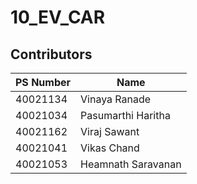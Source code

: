 # 10_EV_CAR

## Contributors ##

| PS Number | Name |  
| --- | --- |
| 40021134 | Vinaya Ranade|
| 40021034 | Pasumarthi Haritha|
| 40021162 | Viraj Sawant |
| 40021041 | Vikas Chand  |
| 40021053 | Heamnath Saravanan |
